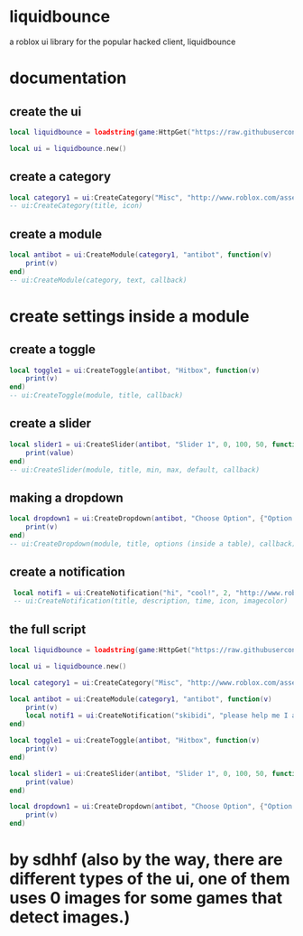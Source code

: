 # liquidbounce
a roblox ui library for the popular hacked client, liquidbounce

# documentation
## create the ui
```lua
local liquidbounce = loadstring(game:HttpGet("https://raw.githubusercontent.com/sdhhf1245/liquidbounce/main/noimages.lua", true))()

local ui = liquidbounce.new()
```

## create a category
```lua
local category1 = ui:CreateCategory("Misc", "http://www.roblox.com/asset/?id=6026568227")
-- ui:CreateCategory(title, icon)
```

## create a module
```lua
local antibot = ui:CreateModule(category1, "antibot", function(v)
    print(v)
end)
-- ui:CreateModule(category, text, callback)
```

# create settings inside a module
## create a toggle
```lua
local toggle1 = ui:CreateToggle(antibot, "Hitbox", function(v)
    print(v)
end)
-- ui:CreateToggle(module, title, callback)
```

## create a slider
```lua
local slider1 = ui:CreateSlider(antibot, "Slider 1", 0, 100, 50, function(value)
    print(value)
end)
-- ui:CreateSlider(module, title, min, max, default, callback)
```

## making a dropdown
```lua
local dropdown1 = ui:CreateDropdown(antibot, "Choose Option", {"Option 1", "Option 2", "Option 3", "Option 4"}, function(v)
    print(v)
end)
-- ui:CreateDropdown(module, title, options (inside a table), callback)
```

## create a notification
```lua
 local notif1 = ui:CreateNotification("hi", "cool!", 2, "http://www.roblox.com/asset/?id=6031068421", colors.Green)
 -- ui:CreateNotification(title, description, time, icon, imagecolor)
```

## the full script
```lua
local liquidbounce = loadstring(game:HttpGet("https://raw.githubusercontent.com/sdhhf1245/liquidbounce/main/noimages.lua", true))()

local ui = liquidbounce.new()

local category1 = ui:CreateCategory("Misc", "http://www.roblox.com/asset/?id=6026568227")

local antibot = ui:CreateModule(category1, "antibot", function(v)
    print(v)
    local notif1 = ui:CreateNotification("skibidi", "please help me I am going insane fadsadfs ;ljadfs jl;kadfs jkl;adfs l;jkaf dsljk;adfs jkl;adfs jkl;adfs j som e more text to make it longer...", 2, "http://www.roblox.com/asset/?id=6031068421", colors.Green)
end)

local toggle1 = ui:CreateToggle(antibot, "Hitbox", function(v)
    print(v)
end)

local slider1 = ui:CreateSlider(antibot, "Slider 1", 0, 100, 50, function(value)
    print(value)
end)

local dropdown1 = ui:CreateDropdown(antibot, "Choose Option", {"Option 1", "Option 2", "Option 3", "Option 4"}, function(v)
    print(v)
end)
```

# by sdhhf (also by the way, there are different types of the ui, one of them uses 0 images for some games that detect images.)
